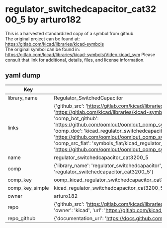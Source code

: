 # regulator_switchedcapacitor_cat3200_5 by arturo182  
This is a harvested standardized copy of a symbol from github.  
The original project can be found at:  
https://gitlab.com/kicad/libraries/kicad-symbols  
The original symbol can be found in:
https://gitlab.com/kicad/libraries/kicad-symbols/Video.kicad_sym
Please consult that link for additional, details, files, and license information.  
## yaml dump  
| Key | Value |  
| --- | --- |  
| library_name | Regulator_SwitchedCapacitor |  
| links | {'github_src': 'https://gitlab.com/kicad/libraries/kicad-symbols/Video.kicad_sym', 'github_src_repo': 'https://gitlab.com/kicad/libraries/kicad-symbols', 'oomp_bot': 'kicad_regulator_switchedcapacitor_cat3200_5/working', 'oomp_bot_github': 'https://github.com/oomlout/oomlout_oomp_symbol_bot/tree/main/kicad_regulator_switchedcapacitor_cat3200_5/working', 'oomp_doc': 'kicad_regulator_switchedcapacitor_cat3200_5/working', 'oomp_doc_github': 'https://github.com/oomlout/oomlout_oomp_symbol_doc/tree/main/kicad_regulator_switchedcapacitor_cat3200_5/working', 'oomp_src_flat': 'symbols_flat/kicad_regulator_switchedcapacitor_cat3200_5/working', 'oomp_src_flat_github': 'https://github.com/oomlout/oomlout_oomp_symbol_src/tree/main/kicad_regulator_switchedcapacitor_cat3200_5/working'} |  
| name | regulator_switchedcapacitor_cat3200_5 |  
| oomp | {'library_name': 'regulator_switchedcapacitor', 'owner_name': 'kicad', 'symbol_name': 'regulator_switchedcapacitor_cat3200_5'} |  
| oomp_key | oomp_kicad_regulator_switchedcapacitor_cat3200_5 |  
| oomp_key_simple | kicad_regulator_switchedcapacitor_cat3200_5 |  
| owner | arturo182 |  
| repo | {'github_src': 'https://gitlab.com/kicad/libraries/kicad-symbols/Video.kicad_sym', 'name': 'libraries/kicad-symbols', 'owner': 'kicad', 'url': 'https://gitlab.com/kicad/libraries/kicad-symbols'} |  
| repo_github | {'documentation_url': 'https://docs.github.com/rest/repos/repos#get-a-repository', 'message': 'Not Found'} |  

